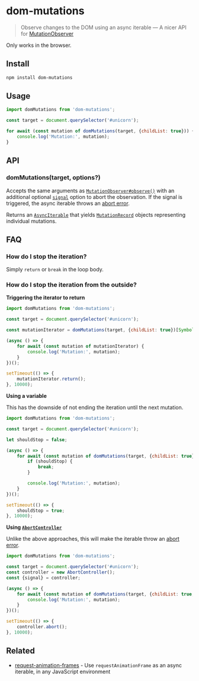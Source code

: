 # dom-mutations

> Observe changes to the DOM using an async iterable — A nicer API for [MutationObserver](https://developer.mozilla.org/en-US/docs/Web/API/MutationObserver)

Only works in the browser.

## Install

```sh
npm install dom-mutations
```

## Usage

```js
import domMutations from 'dom-mutations';

const target = document.querySelector('#unicorn');

for await (const mutation of domMutations(target, {childList: true})) {
	console.log('Mutation:', mutation);
}
```

## API

### domMutations(target, options?)

Accepts the same arguments as [`MutationObserver#observe()`](https://developer.mozilla.org/en-US/docs/Web/API/MutationObserver/observe#parameters) with an additional optional [`signal`](https://developer.mozilla.org/en-US/docs/Web/API/AbortController/signal) option to abort the observation. If the signal is triggered, the async iterable throws an [abort error](https://developer.mozilla.org/en-US/docs/Web/API/AbortController/abort).

Returns an [`AsyncIterable`](https://developer.mozilla.org/en-US/docs/Web/JavaScript/Reference/Iteration_protocols#the_async_iterator_and_async_iterable_protocols) that yields [`MutationRecord`](https://developer.mozilla.org/en-US/docs/Web/API/MutationRecord) objects representing individual mutations.

## FAQ

### How do I stop the iteration?

Simply `return` or `break` in the loop body.

### How do I stop the iteration from the outside?

**Triggering the iterator to return**

```js
import domMutations from 'dom-mutations';

const target = document.querySelector('#unicorn');

const mutationIterator = domMutations(target, {childList: true})[Symbol.asyncIterator]();

(async () => {
	for await (const mutation of mutationIterator) {
		console.log('Mutation:', mutation);
	}
})();

setTimeout(() => {
	mutationIterator.return();
}, 10000);
```

**Using a variable**

This has the downside of not ending the iteration until the next mutation.

```js
import domMutations from 'dom-mutations';

const target = document.querySelector('#unicorn');

let shouldStop = false;

(async () => {
	for await (const mutation of domMutations(target, {childList: true})) {
		if (shouldStop) {
			break;
		}

		console.log('Mutation:', mutation);
	}
})();

setTimeout(() => {
	shouldStop = true;
}, 10000);
```

**Using [`AbortController`](https://developer.mozilla.org/en-US/docs/Web/API/AbortController)**

Unlike the above approaches, this will make the iterable throw an [abort error](https://developer.mozilla.org/en-US/docs/Web/API/AbortController/abort).

```js
import domMutations from 'dom-mutations';

const target = document.querySelector('#unicorn');
const controller = new AbortController();
const {signal} = controller;

(async () => {
	for await (const mutation of domMutations(target, {childList: true, signal})) {
		console.log('Mutation:', mutation);
	}
})();

setTimeout(() => {
	controller.abort();
}, 10000);
```

## Related

- [request-animation-frames](https://github.com/sindresorhus/request-animation-frames) - Use `requestAnimationFrame` as an async iterable, in any JavaScript environment

